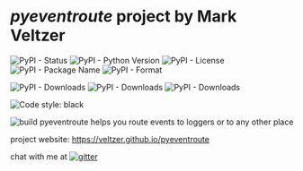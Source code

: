 # *pyeventroute* project by Mark Veltzer

![PyPI - Status](https://img.shields.io/pypi/status/pyeventroute)
![PyPI - Python Version](https://img.shields.io/pypi/pyversions/pyeventroute)
![PyPI - License](https://img.shields.io/pypi/l/pyeventroute)
![PyPI - Package Name](https://img.shields.io/pypi/v/pyeventroute)
![PyPI - Format](https://img.shields.io/pypi/format/pyeventroute)

![PyPI - Downloads](https://img.shields.io/pypi/dd/pyeventroute)
![PyPI - Downloads](https://img.shields.io/pypi/dw/pyeventroute)
![PyPI - Downloads](https://img.shields.io/pypi/dm/pyeventroute)

![Code style: black](https://img.shields.io/badge/code%20style-black-000000.svg)

![build](https://github.com/veltzer/pyeventroute/workflows/build/badge.svg)
pyeventroute helps you route events to loggers or to any other place

project website: https://veltzer.github.io/pyeventroute

chat with me at [![gitter](https://badges.gitter.im/Join%20Chat.svg)](https://gitter.im/veltzer/mark.veltzer)


